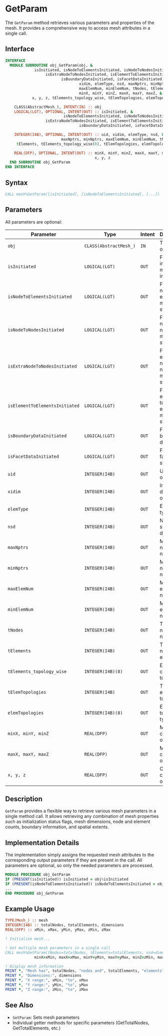 # GetParam

The `GetParam` method retrieves various parameters and properties of the mesh. It provides a comprehensive way to access mesh attributes in a single call.

## Interface

```fortran
INTERFACE
  MODULE SUBROUTINE obj_GetParam(obj, &
             isInitiated, isNodeToElementsInitiated, isNodeToNodesInitiated, &
                  isExtraNodeToNodesInitiated, isElementToElementsInitiated, &
                         isBoundaryDataInitiated, isFacetDataInitiated, uid, &
                                 xidim, elemType, nsd, maxNptrs, minNptrs, &
                                 maxElemNum, minElemNum, tNodes, tElements, &
                                 minX, minY, minZ, maxX, maxY, maxZ, &
            x, y, z, tElements_topology_wise, tElemTopologies, elemTopologies)

    CLASS(AbstractMesh_), INTENT(IN) :: obj
    LOGICAL(LGT), OPTIONAL, INTENT(OUT) :: isInitiated, &
                          isNodeToElementsInitiated, isNodeToNodesInitiated, &
                  isExtraNodeToNodesInitiated, isElementToElementsInitiated, &
                                 isBoundaryDataInitiated, isFacetDataInitiated

    INTEGER(I4B), OPTIONAL, INTENT(OUT) :: uid, xidim, elemType, nsd, &
                         maxNptrs, minNptrs, maxElemNum, minElemNum, tNodes, &
     tElements, tElements_topology_wise(8), tElemTopologies, elemTopologies(8)

    REAL(DFP), OPTIONAL, INTENT(OUT) :: minX, minY, minZ, maxX, maxY, maxZ, &
                                        x, y, z
  END SUBROUTINE obj_GetParam
END INTERFACE
```

## Syntax

```fortran
CALL mesh%GetParam([isInitiated], [isNodeToElementsInitiated], [...])
```

## Parameters

All parameters are optional:

| Parameter                      | Type                   | Intent | Description                                 |
| ------------------------------ | ---------------------- | ------ | ------------------------------------------- |
| `obj`                          | `CLASS(AbstractMesh_)` | `IN`   | The mesh object                             |
| `isInitiated`                  | `LOGICAL(LGT)`         | `OUT`  | Flag indicating if mesh is initiated        |
| `isNodeToElementsInitiated`    | `LOGICAL(LGT)`         | `OUT`  | Flag for node-to-elements mapping status    |
| `isNodeToNodesInitiated`       | `LOGICAL(LGT)`         | `OUT`  | Flag for node-to-nodes mapping status       |
| `isExtraNodeToNodesInitiated`  | `LOGICAL(LGT)`         | `OUT`  | Flag for extra node-to-nodes mapping status |
| `isElementToElementsInitiated` | `LOGICAL(LGT)`         | `OUT`  | Flag for element-to-elements mapping status |
| `isBoundaryDataInitiated`      | `LOGICAL(LGT)`         | `OUT`  | Flag for boundary data status               |
| `isFacetDataInitiated`         | `LOGICAL(LGT)`         | `OUT`  | Flag for facet data status                  |
| `uid`                          | `INTEGER(I4B)`         | `OUT`  | Unique ID of the mesh                       |
| `xidim`                        | `INTEGER(I4B)`         | `OUT`  | Intrinsic dimension of elements             |
| `elemType`                     | `INTEGER(I4B)`         | `OUT`  | Element type                                |
| `nsd`                          | `INTEGER(I4B)`         | `OUT`  | Number of spatial dimensions                |
| `maxNptrs`                     | `INTEGER(I4B)`         | `OUT`  | Maximum node number                         |
| `minNptrs`                     | `INTEGER(I4B)`         | `OUT`  | Minimum node number                         |
| `maxElemNum`                   | `INTEGER(I4B)`         | `OUT`  | Maximum element number                      |
| `minElemNum`                   | `INTEGER(I4B)`         | `OUT`  | Minimum element number                      |
| `tNodes`                       | `INTEGER(I4B)`         | `OUT`  | Total number of nodes                       |
| `tElements`                    | `INTEGER(I4B)`         | `OUT`  | Total number of elements                    |
| `tElements_topology_wise`      | `INTEGER(I4B)(8)`      | `OUT`  | Elements count by topology                  |
| `tElemTopologies`              | `INTEGER(I4B)`         | `OUT`  | Total element topologies                    |
| `elemTopologies`               | `INTEGER(I4B)(8)`      | `OUT`  | Element topology types                      |
| `minX, minY, minZ`             | `REAL(DFP)`            | `OUT`  | Minimum coordinates of mesh                 |
| `maxX, maxY, maxZ`             | `REAL(DFP)`            | `OUT`  | Maximum coordinates of mesh                 |
| `x, y, z`                      | `REAL(DFP)`            | `OUT`  | Centroid coordinates of mesh                |

## Description

`GetParam` provides a flexible way to retrieve various mesh parameters in a single method call. It allows retrieving any combination of mesh properties such as initialization status flags, mesh dimensions, node and element counts, boundary information, and spatial extents.

## Implementation Details

The implementation simply assigns the requested mesh attributes to the corresponding output parameters if they are present in the call. All parameters are optional, so only the needed parameters are processed.

```fortran
MODULE PROCEDURE obj_GetParam
IF (PRESENT(isInitiated)) isInitiated = obj%isInitiated
IF (PRESENT(isNodeToElementsInitiated)) isNodeToElementsInitiated = obj%isNodeToElementsInitiated
...
END PROCEDURE obj_GetParam
```

## Example Usage

```fortran
TYPE(Mesh_) :: mesh
INTEGER(I4B) :: totalNodes, totalElements, dimensions
REAL(DFP) :: xMin, xMax, yMin, yMax, zMin, zMax

! Initialize mesh...

! Get multiple mesh parameters in a single call
CALL mesh%GetParam(tNodes=totalNodes, tElements=totalElements, nsd=dimensions, &
             minX=xMin, maxX=xMax, minY=yMin, maxY=yMax, minZ=zMin, maxZ=zMax)

! Display mesh information
PRINT *, "Mesh has", totalNodes, "nodes and", totalElements, "elements"
PRINT *, "Dimensions:", dimensions
PRINT *, "X range:", xMin, "to", xMax
PRINT *, "Y range:", yMin, "to", yMax
PRINT *, "Z range:", zMin, "to", zMax
```

## See Also

- `SetParam`: Sets mesh parameters
- Individual getter methods for specific parameters (GetTotalNodes, GetTotalElements, etc.)
